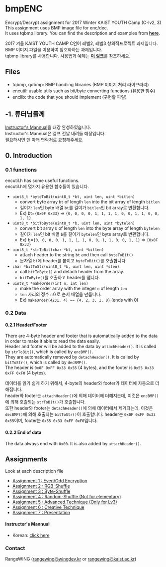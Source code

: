 # bmpENC
Encrypt/Decrypt assignment for 2017 Winter KAIST YOUTH Camp (C-lv2, 3)  
This assignment uses BMP image file for enc/dec.  
It uses tqbmp library. You can find the description and examples from [**here**](https://github.com/RangeWING/tqbmp).

2017 겨울 KAIST YOUTH CAMP C언어 레벨2, 레벨3 창의적프로젝트 과제입니다.  
BMP 이미지 파일을 이용하여 암호화하는 과제입니다.  
tqbmp library를 사용합니다. 사용법과 예제는 [**이 링크**](https://github.com/RangeWING/tqbmp)를 참조하세요.

## Files
 + tqbmp, qdbmp: BMP handling libraries (BMP 이미지 처리 라이브러리)
 + encutil: usable utils such as bit/byte converting functions (유용한 함수)
 + enclib: the code that you should implement (구현할 파일)

## -1. 튜터님들께
[Instructor's Mannual](Instructor.md)을 대강 완성하였습니다.  
Instructor's Mannual은 캠프 전날 내려둘 예정입니다.  
필요하시면 맨 아래 연락처로 요청해주세요.  
 
## 0. Introduction
### 0.1 functions
encutil.h has some useful functions.  
encutil.h에 몇가지 유용한 함수들이 있습니다.  
+ `uint8_t *byteToBit(uint8_t *bt, uint len, uint *bitlen)`  
  - convert byte array `bt` of length `len` into the bit array of length `bitlen` 
  - 길이가 `len`인 byte 배열 `bt`를 길이가 `bitlen`인 bit array로 변환합니다.
  - Ex) bt=`{0x0F 0x33}` => `{0, 0, 0, 0, 1, 1, 1, 1, 0, 0, 1, 1, 0, 0, 1, 1}`
+ `uint8_t *bitToByte(uint8_t *b, uint len, uint *bytelen)`
  - convert bit array `b` of length `len` into the byte array of length `bytelen`
  - 길이가 `len`인 bit 배열 `b`를 길이가 `bytelen`인 byte array로 변환합니다.
  - Ex) b=`{0, 0, 0, 0, 1, 1, 1, 1, 0, 0, 1, 1, 0, 0, 1, 1}` => `{0x0F 0x33}`
+ `uint8_t *strToBit(char *bt, uint *bitlen)`
  - attach header to the string `bt` and then call `byteToBit()`
  - 문자열 `bt`에 header를 붙이고 `byteToBit()`를 호출합니다.
+ `char *bitToStr(uint8_t *b, uint len, uint *slen)`
  - call `bitToByte()` and detach header from the array.
  - `bitToByte()`를 호출하고 header를 뗍니다.
+ `uint8_t *makeOrder(int n, int len)`
  - make the order array with the integer `n` of length `len`
  - `len` 자리의 정수 `n`으로 순서 배열을 만듭니다.
  - Ex) `makeOrder(4231, 4) == {4, 2, 3, 1, 0}` (ends with 0)


### 0.2 Data 
#### 0.2.1 Header/Footer  
There are 4-byte header and footer that is automatically added to the data in order to make it able to read the data easily.   
Header and footer will be added to the data by `attachHeader()`. It is called by `strToBit()`, which is called by `encBMP()`.     
They are automatically removed by `detachHeader()`. It is called by `bitToStr()`, which is called by `decBMP()`.  
The header is `0x0F 0xFF 0x33 0x55` (4 bytes), and the footer is `0x55 0x33 0xFF 0xF0` (4 bytes).  

데이터를 읽기 쉽게 하기 위해서, 4-byte의 header와 footer가 데이터에 자동으로 더해집니다.  
header와 footer는 `attachHeader()`에 의해 데이터에 더해지는데, 이것은 `encBMP()`에 의해 호출되는 `strToBit()`가 호출합니다.  
또한 header와 footer는 `detachHeader()`에 의해 데이터에서 제거되는데, 이것은 `decBMP()`에 의해 호출되는 `bitToStr()`이 호출합니다.
header는 `0x0F 0xFF 0x33 0x55`이며, footer는 `0x55 0x33 0xFF 0xF0`입니다.

#### 0.2.2 End of data
The data always end with `0x00`. It is also added by `attachHeader()`.
 
 
## Assignments
Look at each description file
+ [Assignment 1 : Even/Odd Encryption](%5B1%5D%20Even_Odd_Encryption.md)
+ [Assignment 2 : RGB-Shuffle](%5B2%5D%20RGB_Shuffle.md)
+ [Assignment 3 : Byte-Shuffle](%5B3%5D%20Byte_Shuffle.md)
+ [Assignment 4 : Random-Shuffle	(Not for elementary)](%5B4%5D%20Random_Shuffle.md)
+ [Assignment 5 : Advanced Technique (Only for Lv3)](%5B5%5D%20Advanced_Technique.md)
+ [Assignment 6 : Creative Technique](%5B6%5D%20Creative_Technique.md)
+ [Assignment 7 : Presentation](%5B7%5D%20Presentation.md)

#### Instructor's Mannual
+ Korean: [click here](Instructor.md) 

### Contact
RangeWING (rangewing@wingdev.kr or rangewing@kaist.ac.kr)  